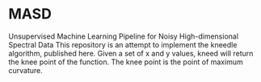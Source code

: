 # MASD
Unsupervised Machine Learning Pipeline for Noisy High-dimensional Spectral Data
This repository is an attempt to implement the kneedle algorithm, published here. Given a set of x and y values, kneed will return the knee point of the function. The knee point is the point of maximum curvature.
